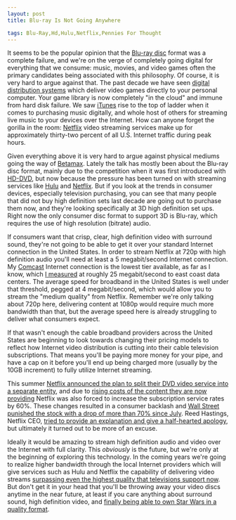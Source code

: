 ```yaml
---
layout: post
title: Blu-ray Is Not Going Anywhere

tags: Blu-Ray,Hd,Hulu,Netflix,Pennies For Thought
---
```

<p>It seems to be the popular opinion that the <a href="http://en.wikipedia.org/wiki/Blu-ray_Disc">Blu-ray disc</a> format was a complete failure, and we're on the verge of completely going digital for everything that we consume: music, movies, and video games often the primary candidates being associated with this philosophy. Of course, it is very hard to argue against that. The past decade we have seen <a href="http://steampowered.com">digital distribution systems</a> which deliver video games directly to your personal computer. Your game library is now completely "in the cloud" and immune from hard disk failure. We saw <a href="http://itunes.com">iTunes</a> rise to the top of ladder when it comes to purchasing music digitally, and whole host of others for streaming live music to your devices over the Internet. How can anyone forget the gorilla in the room: <a href="http://netflix.com">Netflix</a> video streaming services make up for approximately thirty-two percent of all U.S. Internet traffic during peak hours.</p>
<p>Given everything above it is very hard to argue against physical mediums going the way of <a href="http://en.wikipedia.org/wiki/Betamax">Betamax</a>. Lately the talk has mostly been about the Blu-ray disc format, mainly due to the competition when it was first introduced with <a href="">HD-DVD</a>, but now because the pressure has been turned on with streaming services like <a href="http://hulu.com">Hulu</a> and <a href="http://netflix.com">Netflix</a>. But if you look at the trends in consumer devices, especially television purchasing, you can see that many people that did not buy high definition sets last decade are going out to purchase them now, and they're looking specifically at 3D high definition set ups. Right now the only consumer disc format to support 3D is Blu-ray, which requires the use of high resolution (bitrate) audio.</p>
<p>If consumers want that crisp, clear, high definition video with surround sound, they're not going to be able to get it over your standard Internet connection in the United States. In order to stream Netflix at 720p with high definition audio you'll need at least a 5 megabit/second Internet connection. My <a href="http://comcast.net">Comcast</a> Internet connection is the lowest tier available, as far as I know, which <a href="http://http://www.speakeasy.net/speedtest/">I measured</a> at roughly 25 megabit/second to east coast data centers. The average speed for broadband in the United States is well under that threshold, pegged at 4 megabit/second, which would allow you to stream the "medium quality" from Netflix. Remember we're only talking about 720p here, delivering content at 1080p would require much more bandwidth than that, but the average speed here is already struggling to deliver what consumers expect.</p>
<p>If that wasn't enough the cable broadband providers across the United States are beginning to look towards changing their pricing models to reflect how Internet video distribution is cutting into their cable television subscriptions. That means you'll be paying more money for your pipe, and have a cap on it before you'll end up being charged more (usually by the 10GB increment) to fully utilize Internet streaming.</p>
<p>This summer <a href="http://money.cnn.com/2011/09/19/technology/netflix_qwikster.cnnw/index.htm?iid=EL">Netflix announced the plan to split their DVD video service into a separate entity</a>, and due to <a href="">rising costs of the content they are now providing</a> Netflix was also forced to increase the subscription service rates by 60%. These changes resulted in a consumer backlash and <a href="http://www.google.com/finance?cid=672501">Wall Street punished the stock with a drop of more than 70% since July</a>. Reed Hastings, Netflix CEO, <a href="http://paidcontent.org/article/419-netflix-ceo-compares-company-to-bank-of-america-and-oakland-as/">tried to provide an explanation and give a half-hearted apology</a>, but ultimately it turned out to be more of an excuse.</p>
<p>Ideally it would be amazing to stream high definition audio and video over the Internet with full clarity. This <em>obviously</em> is the future, but we're only at the beginning of exploring this technology. In the coming years we're going to realize higher bandwidth through the local Internet providers which will give services such as Hulu and Netflix the capability of delivering video streams <a href="http://www.youtube.com/watch?v=9U7e_quvkPQ">surpassing even the highest quality that televisions support now</a>. But don't get it in your head that you'll be throwing away your video discs anytime in the near future, at least if you care anything about surround sound, high definition video, and <a href="http://www.amazon.com/gp/product/B003ZSJ212/ref=as_li_ss_tl?ie=UTF8&tag=thoughbanter-20&linkCode=as2&camp=1789&creative=390957&creativeASIN=B003ZSJ212">finally being able to own Star Wars in a quality format</a>.</p>
 
